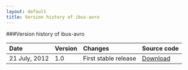```yaml
---
layout: default
title: Version history of ibus-avro
---
```


###Version history of ibus-avro


Date | Version | Changes | Source code
:------------ | :------------- | :------------ | :------------
21 July, 2012 | 1.0  | First stable release  | [Download](https://github.com/sarim/ibus-avro/zipball/1.0)
